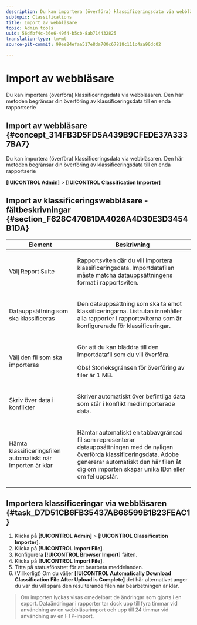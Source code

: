 ```yaml
---
description: Du kan importera (överföra) klassificeringsdata via webbläsaren. Den här metoden begränsar din överföring av klassificeringsdata till en enda rapportserie
subtopic: Classifications
title: Import av webbläsare
topic: Admin tools
uuid: 56dfbf4c-36e6-49f4-b5cb-8ab714432825
translation-type: tm+mt
source-git-commit: 99ee24efaa517e8da700c67818c111c4aa90dc02

---
```



# Import av webbläsare

Du kan importera (överföra) klassificeringsdata via webbläsaren. Den här metoden begränsar din överföring av klassificeringsdata till en enda rapportserie

## Import av webbläsare {#concept_314FB3D5FD5A439B9CFEDE37A3337BA7}

Du kan importera (överföra) klassificeringsdata via webbläsaren. Den här metoden begränsar din överföring av klassificeringsdata till en enda rapportserie

**[!UICONTROL Admin]** > **[!UICONTROL Classification Importer]**

## Import av klassificeringswebbläsare - fältbeskrivningar {#section_F628C47081DA4026A4D30E3D3454B1DA}

<table id="table_7FC7E510E7E74C2D9E8F316C5C6B66DB"> 
 <thead> 
  <tr> 
   <th colname="col1" class="entry"> Element </th> 
   <th colname="col2" class="entry"> Beskrivning </th> 
  </tr> 
 </thead>
 <tbody> 
  <tr> 
   <td colname="col1"> Välj Report Suite </td> 
   <td colname="col2"> <p>Rapportsviten där du vill importera klassificeringsdata. Importdatafilen måste matcha datauppsättningens format i rapportsviten. </p> </td> 
  </tr> 
  <tr> 
   <td colname="col1"> Datauppsättning som ska klassificeras </td> 
   <td colname="col2"> <p>Den datauppsättning som ska ta emot klassificeringarna. Listrutan innehåller alla rapporter i rapportsviterna som är konfigurerade för klassificeringar. </p> </td> 
  </tr> 
  <tr> 
   <td colname="col1"> Välj den fil som ska importeras </td> 
   <td colname="col2"> <p>Gör att du kan bläddra till den importdatafil som du vill överföra. </p> <p>Obs!  Storleksgränsen för överföring av filer är 1 MB. </p> </td> 
  </tr> 
  <tr> 
   <td colname="col1"> Skriv över data i konflikter </td> 
   <td colname="col2"> <p>Skriver automatiskt över befintliga data som står i konflikt med importerade data. </p> </td> 
  </tr> 
  <tr> 
   <td colname="col1"> Hämta klassificeringsfilen automatiskt när importen är klar </td> 
   <td colname="col2"> <p>Hämtar automatiskt en tabbavgränsad fil som representerar datauppsättningen med de nyligen överförda klassificeringsdata. Adobe genererar automatiskt den här filen åt dig om importen skapar unika ID:n eller om fel uppstår. </p> </td> 
  </tr> 
 </tbody> 
</table>

## Importera klassificeringar via webbläsaren {#task_D7D51CB6FB35437AB68599B1B23FEAC1}

<!-- 

t_upload_a_saint_data_file_via_web_browser.xml

 -->

1. Klicka på **[!UICONTROL Admin]** > **[!UICONTROL Classification Importer]**.
1. Klicka på **[!UICONTROL Import File]**.
1. Konfigurera **[!UICONTROL Browser Import]** fälten.
1. Klicka på **[!UICONTROL Import File]**.
1. Titta på statusfönstret för att bearbeta meddelanden.
1. (Villkorligt) Om du väljer **[!UICONTROL Automatically Download Classification File After Upload is Complete]** det här alternativet anger du var du vill spara den resulterande filen när bearbetningen är klar.
>Om importen lyckas visas omedelbart de ändringar som gjorts i en export. Dataändringar i rapporter tar dock upp till fyra timmar vid användning av en webbläsarimport och upp till 24 timmar vid användning av en FTP-import.

